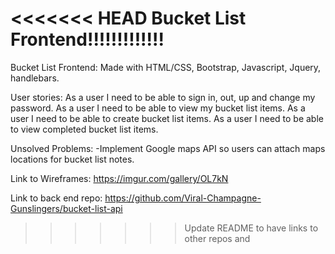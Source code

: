 <<<<<<< HEAD
Bucket List Frontend!!!!!!!!!!!!!
=======
Bucket List Frontend:
Made with HTML/CSS, Bootstrap, Javascript, Jquery,
handlebars.

User stories:
As a user I need to be able to sign in, out, up and change my password.
As a user I need to be able to view my bucket list items.
As a user I need to be able to create  bucket list items.
As a user I need to be able to view completed bucket list items.

Unsolved Problems:
-Implement Google maps API so users can attach maps locations
for bucket list notes.

Link to Wireframes:
https://imgur.com/gallery/OL7kN

Link to back end repo: https://github.com/Viral-Champagne-Gunslingers/bucket-list-api
>>>>>>> Update README to have links to other repos and
